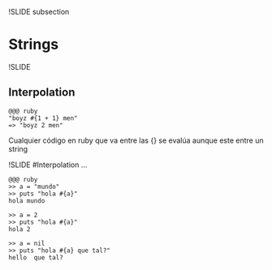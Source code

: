 !SLIDE subsection

# Strings

!SLIDE
## Interpolation

    @@@ ruby
    "boyz #{1 + 1} men"
    => "boyz 2 men"

<div class="big-text">Cualquier código en ruby que va entre las {} se evalúa aunque este entre un string</div>

!SLIDE
#Interpolation ...

    @@@ ruby
    >> a = "mundo"
    >> puts "hola #{a}"
    hola mundo

    >> a = 2
    >> puts "hola #{a}"
    hola 2

    >> a = nil
    >> puts "hola #{a} que tal?"
    hello  que tal?
